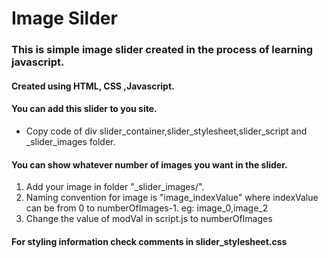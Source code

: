 # Image Silder
### This is simple image slider created in the process of learning javascript.
#### Created using HTML, CSS ,Javascript.
#### You can add this slider to you site.
* Copy code of div slider_container,slider_stylesheet,slider_script and _slider_images folder.

#### You can show whatever number of images you want in the slider.
  1. Add your image in folder "_slider_images/".
  2. Naming convention for image is "image_indexValue" where indexValue can be from 0 to numberOfImages-1. eg: image_0,image_2
  3. Change the value of modVal in script.js to numberOfImages
        
#### For styling information check comments in slider_stylesheet.css
